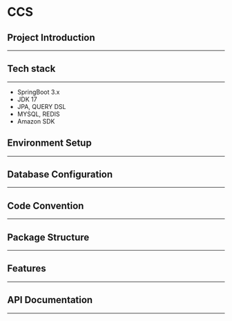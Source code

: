 # CCS

## Project Introduction
<hr>

## Tech stack
<hr>

- SpringBoot  3.x
- JDK 17
- JPA, QUERY DSL
- MYSQL, REDIS
- Amazon SDK

## Environment Setup
<hr>

## Database Configuration
<hr>

## Code Convention
<hr>

## Package Structure
<hr>

## Features
<hr>

## API Documentation
<hr>

